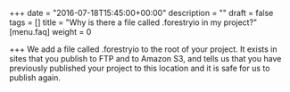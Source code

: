+++
date = "2016-07-18T15:45:00+00:00"
description = ""
draft = false
tags = []
title = "Why is there a file called .forestryio in my project?"
[menu.faq]
weight = 0

+++
We add a file called .forestryio to the root of your project. It exists in sites that you publish to FTP and to Amazon S3, and tells us that you have previously published your project to this location and it is safe for us to publish again.
